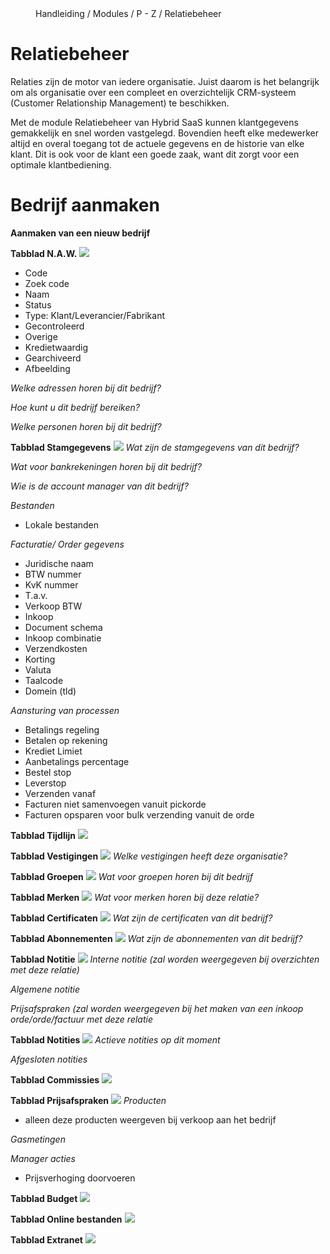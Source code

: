 <properties>
	<page>
		<title>Relatiebeheer</title>
			</page>
	<menu>
		<position>Handleiding / Modules / P - Z / Relatiebeheer</position>
		<title>Relatiebeheer</title>
	</menu>
</properties>

# Relatiebeheer #
<description>Relaties zijn de motor van iedere organisatie. Juist daarom is het belangrijk om als organisatie over een compleet en overzichtelijk CRM-systeem (Customer Relationship Management) te beschikken.

Met de module Relatiebeheer van Hybrid SaaS kunnen klantgegevens gemakkelijk en snel worden vastgelegd. Bovendien heeft elke medewerker altijd en overal toegang tot de actuele gegevens en de historie van elke klant. Dit is ook voor de klant een goede zaak, want dit zorgt voor een optimale klantbediening.
</description>

# Bedrijf aanmaken #

**Aanmaken van een nieuw bedrijf**

**Tabblad N.A.W.**
![](images/bedrijf-n.a.w..JPG) 

- Code
- Zoek code
- Naam
- Status
- Type: Klant/Leverancier/Fabrikant
- Gecontroleerd
- Overige
- Kredietwaardig
- Gearchiveerd
- Afbeelding

*Welke adressen horen bij dit bedrijf?*

*Hoe kunt u dit bedrijf bereiken?*

*Welke personen horen bij dit bedrijf?*

**Tabblad Stamgegevens**
![](images/bedrijf-stamgegevens.JPG)
*Wat zijn de stamgegevens van dit bedrijf?*

*Wat voor bankrekeningen horen bij dit bedrijf?*

*Wie is de account manager van dit bedrijf?*

*Bestanden*

- Lokale bestanden

*Facturatie/ Order gegevens*

- Juridische naam
- BTW nummer
- KvK nummer
- T.a.v.
- Verkoop BTW
- Inkoop
- Document schema
- Inkoop combinatie
- Verzendkosten
- Korting
- Valuta
- Taalcode
- Domein (tld)

*Aansturing van processen*

- Betalings regeling
- Betalen op rekening
- Krediet Limiet
- Aanbetalings percentage
- Bestel stop
- Leverstop
- Verzenden vanaf
- Facturen niet samenvoegen vanuit pickorde
- Facturen opsparen voor bulk verzending vanuit de orde

**Tabblad Tijdlijn**
![](images/bedrijf-tijdlijn.JPG)


**Tabblad Vestigingen**
![](images/bedrijf-verstigingen.JPG)
*Welke vestigingen heeft deze organisatie?*

**Tabblad Groepen**
![](images/bedrijf-groepen.JPG)
*Wat voor groepen horen bij dit bedrijf*

**Tabblad Merken**
![](images/bedrijf-merken.JPG)
*Wat voor merken horen bij deze relatie?*

**Tabblad Certificaten**
![](images/bedrijf-certificaten.JPG)
*Wat zijn de certificaten van dit bedrijf?*

**Tabblad Abonnementen**
![](images/bedrijf-abonnementen.JPG)
*Wat zijn de abonnementen van dit bedrijf?*

**Tabblad Notitie**
![](images/bedrijf-notitie.JPG)
*Interne notitie (zal worden weergegeven bij overzichten met deze relatie)*

*Algemene notitie*

*Prijsafspraken (zal worden weergegeven bij het maken van een inkoop orde/orde/factuur met deze relatie*


**Tabblad Notities**
![](images/bedrijf-notities.JPG)
*Actieve notities op dit moment*

*Afgesloten notities*

**Tabblad Commissies**
![](images/bedrijf-commissies.JPG)


**Tabblad Prijsafspraken**
![](images/bedrijf-prijsafspraken.JPG)
*Producten*

- alleen deze producten weergeven bij verkoop aan het bedrijf

*Gasmetingen*

*Manager acties*

- Prijsverhoging doorvoeren

**Tabblad Budget**
![](images/bedrijf-budget.JPG)


**Tabblad Online bestanden**
![](images/bedrijf-onlinebestanden.JPG)


**Tabblad Extranet**
![](images/bedrijf-extranet.JPG)
